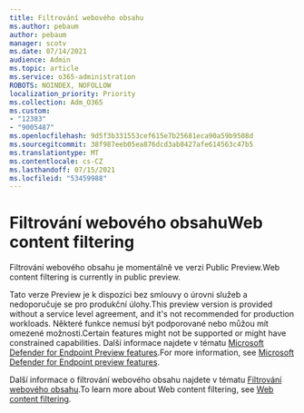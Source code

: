 ```yaml
---
title: Filtrování webového obsahu
ms.author: pebaum
author: pebaum
manager: scotv
ms.date: 07/14/2021
audience: Admin
ms.topic: article
ms.service: o365-administration
ROBOTS: NOINDEX, NOFOLLOW
localization_priority: Priority
ms.collection: Adm_O365
ms.custom:
- "12383"
- "9005487"
ms.openlocfilehash: 9d5f3b331553cef615e7b25681eca90a59b9508d
ms.sourcegitcommit: 38f987eeb05ea876dcd3ab8427afe614563c47b5
ms.translationtype: MT
ms.contentlocale: cs-CZ
ms.lasthandoff: 07/15/2021
ms.locfileid: "53459988"
---
```

# <a name="web-content-filtering"></a><span data-ttu-id="a76e8-102">Filtrování webového obsahu</span><span class="sxs-lookup"><span data-stu-id="a76e8-102">Web content filtering</span></span>

<span data-ttu-id="a76e8-103">Filtrování webového obsahu je momentálně ve verzi Public Preview.</span><span class="sxs-lookup"><span data-stu-id="a76e8-103">Web content filtering is currently in public preview.</span></span>

<span data-ttu-id="a76e8-104">Tato verze Preview je k dispozici bez smlouvy o úrovni služeb a nedoporučuje se pro produkční úlohy.</span><span class="sxs-lookup"><span data-stu-id="a76e8-104">This preview version is provided without a service level agreement, and it's not recommended for production workloads.</span></span> <span data-ttu-id="a76e8-105">Některé funkce nemusí být podporované nebo můžou mít omezené možnosti.</span><span class="sxs-lookup"><span data-stu-id="a76e8-105">Certain features might not be supported or might have constrained capabilities.</span></span> <span data-ttu-id="a76e8-106">Další informace najdete v tématu [Microsoft Defender for Endpoint Preview features](/microsoft-365/security/defender-endpoint/preview).</span><span class="sxs-lookup"><span data-stu-id="a76e8-106">For more information, see [Microsoft Defender for Endpoint preview features](/microsoft-365/security/defender-endpoint/preview).</span></span>

<span data-ttu-id="a76e8-107">Další informace o filtrování webového obsahu najdete v tématu [Filtrování webového obsahu](/microsoft-365/security/defender-endpoint/web-content-filtering).</span><span class="sxs-lookup"><span data-stu-id="a76e8-107">To learn more about Web content filtering, see [Web content filtering](/microsoft-365/security/defender-endpoint/web-content-filtering).</span></span>